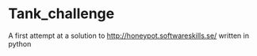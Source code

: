 # Tank_challenge

A first attempt at a solution to http://honeypot.softwareskills.se/ written in python
